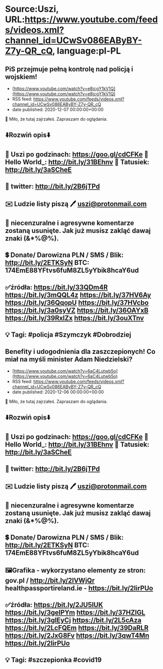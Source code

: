 # Source:Uszi, URL:https://www.youtube.com/feeds/videos.xml?channel_id=UCwSv086EAByBY-Z7y-QR_cQ, language:pl-PL

## PiS przejmuje pełną kontrolę nad policją i wojskiem!
 - [https://www.youtube.com/watch?v=e8icgY1kV1Q](https://www.youtube.com/watch?v=e8icgY1kV1Q)
 - RSS feed: https://www.youtube.com/feeds/videos.xml?channel_id=UCwSv086EAByBY-Z7y-QR_cQ
 - date published: 2020-12-07 00:00:00+00:00

🤪 Miło, że tutaj zajrzałeś.  Zapraszam do oglądania.

⬇️Rozwiń opis⬇️
------------------------------------------------------------
👀 Uszi po godzinach: https://goo.gl/cdCFKe
👀 Hello World_: http://bit.ly/31BEhnv
👀 Tatusiek: http://bit.ly/3aSCheE
------------------------------------------------------------
👀 twitter: http://bit.ly/2B6jTPd
------------------------------------------------------------
✉️ Ludzie listy piszą 
🖊️ uszi@protonmail.com
------------------------------------------------------------
👺 niecenzuralne i agresywne komentarze zostaną usunięte.  Jak już musisz zakląć dawaj znaki (&*%@%).
------------------------------------------------------------
💲 Donate/ Darowizna
PLN / SMS / Blik: http://bit.ly/2ETKSyN
BTC: 174EmE88YFtvs6fuM8ZL5yYbik8hcaY6ud
---------------------------------------------------------------
✅źródła:
https://bit.ly/33QDm4R
https://bit.ly/3mQQL4z
https://bit.ly/37HV6Ay
https://bit.ly/36QqopU
https://bit.ly/37HVcbo
https://bit.ly/3a0syVZ
https://bit.ly/36OAYxB
https://bit.ly/39RxlZx
https://bit.ly/3ouXTnv
-------------------------------------------------------------
💡 Tagi: #policja #Szymczyk #Dobrodziej
--------------------------------------------------------------

## Benefity i udogodnienia dla zaszczepionych! Co miał na myśli minister Adam Niedzielski?
 - [https://www.youtube.com/watch?v=6aC4Lutwb5o](https://www.youtube.com/watch?v=6aC4Lutwb5o)
 - RSS feed: https://www.youtube.com/feeds/videos.xml?channel_id=UCwSv086EAByBY-Z7y-QR_cQ
 - date published: 2020-12-06 00:00:00+00:00

🤪 Miło, że tutaj zajrzałeś.  Zapraszam do oglądania.

⬇️Rozwiń opis⬇️
------------------------------------------------------------
👀 Uszi po godzinach: https://goo.gl/cdCFKe
👀 Hello World_: http://bit.ly/31BEhnv
👀 Tatusiek: http://bit.ly/3aSCheE
------------------------------------------------------------
👀 twitter: http://bit.ly/2B6jTPd
------------------------------------------------------------
✉️ Ludzie listy piszą 
🖊️ uszi@protonmail.com
------------------------------------------------------------
👺 niecenzuralne i agresywne komentarze zostaną usunięte.  Jak już musisz zakląć dawaj znaki (&*%@%).
------------------------------------------------------------
💲 Donate/ Darowizna
PLN / SMS / Blik: http://bit.ly/2ETKSyN
BTC: 174EmE88YFtvs6fuM8ZL5yYbik8hcaY6ud
---------------------------------------------------------------
🖼Grafika - wykorzystano elementy ze stron: 
gov.pl / http://bit.ly/2lVWjQr
healthpassportireland.ie - https://bit.ly/2IirPUo
---------------------------------------------------------------
✅źródła:
https://bit.ly/2JU5IUK
https://bit.ly/3geIPYm
https://bit.ly/37HZIGL
https://bit.ly/3glEyCj
https://bit.ly/2L5cAza
https://bit.ly/2LcFQEm
https://bit.ly/39DaRLR
https://bit.ly/2JxG8Fv
https://bit.ly/3qwT4Mn
https://bit.ly/2IirPUo
-------------------------------------------------------------
💡 Tagi: #szczepionka #covid19
--------------------------------------------------------------

